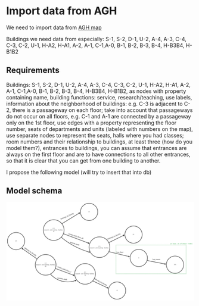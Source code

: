# Import data from AGH

We need to import data from [AGH map](https://www.agh.edu.pl/en/o-agh/kontakt/mapa-agh#&gid=lightbox-group-1816&pid=0)

Buildings we need data from especially:
S-1, S-2, D-1, U-2, A-4, A-3, C-4, C-3, C-2, U-1, H-A2, H-A1, A-2, A-1, C-1,A-0, B-1, B-2, B-3, B-4, H-B3B4, H-B1B2

## Requirements

Buildings: S-1, S-2, D-1, U-2, A-4, A-3, C-4, C-3, C-2, U-1, H-A2, H-A1, A-2, A-1, C-1,A-0, B-1, B-2, B-3, B-4, H-B3B4, H-B1B2, as nodes with property containing name,
building functions: service, research/teaching, use labels,
information about the neighborhood of buildings: e.g. C-3 is adjacent to C-2, there is a passageway on each floor; take into account that passageways do not occur on all floors, e.g. C-1 and A-1 are connected by a passageway only on the 1st floor, use edges with a property representing the floor number,
seats of departments and units (labeled with numbers on the map), use separate nodes to represent the seats,
halls where you had classes; room numbers and their relationship to buildings, at least three (how do you model them?),
entrances to buildings, you can assume that entrances are always on the first floor and are to have connections to all other entrances, so that it is clear that you can get from one building to another.

I propose the following model (will try to insert that into db)

## Model schema

![model visualization](./schema_to_model.svg)
